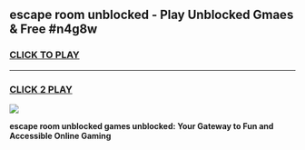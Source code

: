 
## escape room unblocked - Play Unblocked Gmaes & Free #n4g8w
<h3>
<a href="https://news.freeplayer.one?title=escape_room_unblocked&ref=03M">CLICK TO PLAY</a></h3>
<hr>

<h3>
<a href="https://news.freeplayer.one?title=escape_room_unblocked&ref=03M">CLICK 2 PLAY</a>
  
</h3>

<a href="https://news.freeplayer.one?title=escape_room_unblocked&ref=03M"><img src="https://clearcache.store/games.png"></a>


**escape room unblocked games unblocked: Your Gateway to Fun and Accessible Online Gaming**
